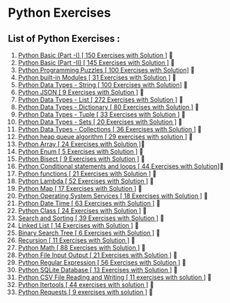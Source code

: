 # Python Exercises

## List of Python Exercises :


1. [Python Basic (Part -I) [ 150 Exercises with Solution ]](https://www.w3resource.com/python-exercises/python-basic-exercises.php) :construction:
1. [Python Basic (Part -II) [ 145 Exercises with Solution ]](https://www.w3resource.com/python-exercises/basic/) :white_square_button:
1. [Python Programming Puzzles [ 100 Exercises with Solution]](https://www.w3resource.com/python-exercises/puzzles/index.php) :white_square_button:
1. [Python built-in Modules [ 31 Exercises with Solution ]](https://www.w3resource.com/python-exercises/modules/index.php) :white_square_button:
1. [Python Data Types - String [ 100 Exercises with Solution]](https://www.w3resource.com/python-exercises/string/) :white_square_button:
1. [Python JSON [ 9 Exercises with Solution ]](https://www.w3resource.com/python-exercises/python-json-index.php) :white_square_button:
1. [Python Data Types - List [ 272 Exercises with Solution ]](https://www.w3resource.com/python-exercises/list/) :white_square_button:
1. [Python Data Types - Dictionary [ 80 Exercises with Solution ]]() :white_square_button:
1. [Python Data Types - Tuple [ 33 Exercises with Solution ]]() :white_square_button:
1. [Python Data Types - Sets [ 20 Exercises with Solution ]]() :white_square_button:
1. [Python Data Types - Collections [ 36 Exercises with Solution ]]() :white_square_button:
1. [Python heap queue algorithm [ 29 exercises with solution ]]() :white_square_button:
1. [Python Array [ 24 Exercises with Solution ]]():white_square_button:
1. [Python Enum [ 5 Exercises with Solution ]]() :white_square_button:
1. [Python Bisect [ 9 Exercises with Solution ]]() :white_square_button:
1. [Python Conditional statements and loops [ 44 Exercises with Solution]]():white_square_button:
1. [Python functions [ 21 Exercises with Solution ]]() :white_square_button:
1. [Python Lambda [ 52 Exercises with Solution ]]() :white_square_button:
1. [Python Map [ 17 Exercises with Solution ]]() :white_square_button:
1. [Python Operating System Services [ 18 Exercises with Solution ]]() :white_square_button:
1. [Python Date Time [ 63 Exercises with Solution ]]() :white_square_button:
1. [Python Class [ 24 Exercises with Solution ]]() :white_square_button:
1. [Search and Sorting [ 39 Exercises with Solution ]]() :white_square_button:
1. [Linked List [ 14 Exercises with Solution ]]() :white_square_button:
1. [Binary Search Tree [ 6 Exercises with Solution ]]() :white_square_button:
1. [Recursion [ 11 Exercises with Solution ]]() :white_square_button:
1. [Python Math [ 88 Exercises with Solution ]]() :white_square_button:
1. [Python File Input Output [ 21 Exercises with Solution ]]() :white_square_button:
1. [Python Regular Expression [ 56 Exercises with Solution ]]() :white_square_button:
1. [Python SQLite Database [ 13 Exercises with Solution ]]() :white_square_button:
1. [Python CSV File Reading and Writing [ 11 exercises with solution ]]() :white_square_button:
1. [Python Itertools [ 44 exercises with solution ]]() :white_square_button:
1. [Python Requests [ 9 exercises with solution ]]() :white_square_button:
